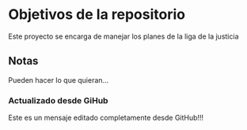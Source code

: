 # Objetivos de la repositorio

Este proyecto se encarga de manejar los planes de la liga de la justicia


## Notas
Pueden hacer lo que quieran...

### Actualizado desde GiHub
Este es un mensaje editado completamente desde GitHub!!!
